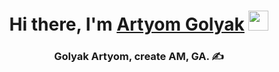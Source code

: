 <h1 align="center">Hi there, I'm <a href="https://golyak-artyom.github.io/www/" target="_blank">Artyom Golyak</a> 
<img src="https://github.com/blackcater/blackcater/raw/main/images/Hi.gif" height="32"/></h1>
<h3 align="center">Golyak Artyom, create AM, GA. ✍️</h3>
